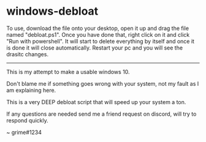 # windows-debloat

To use, download the file onto your desktop, open it up and drag the file named "debloat.ps1". Once you have done that, right click on it and click "Run with powershell". It will start to delete everything by itself and once it is done it will close automatically. Restart your pc and you will see the drasitc changes.

_________________________________________________________________________________________________________________________________________________________________________



This is my attempt to make a usable windows 10.

Don't blame me if something goes wrong with your system, not my fault as I am explaining here.

This is a very DEEP debloat script that will speed up your system a ton.

If any questions are needed send me a friend request on discord, will try to respond quickly. 


~ grime#1234

